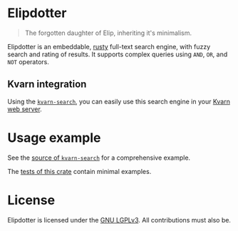 # Elipdotter

> The forgotten daughter of Elip, inheriting it's minimalism.

Elipdotter is an embeddable, [rusty](https://rust-lang.org) full-text search engine, with fuzzy search and rating of results.
It supports complex queries using `AND`, `OR`, and `NOT` operators.

## Kvarn integration

Using the [`kvarn-search`](https://github.com/Icelk/kvarn-search),
you can easily use this search engine in your [Kvarn web server](https://kvarn.org).

# Usage example

See the [source of `kvarn-search`](https://github.com/Icelk/kvarn-search/tree/main/src/)
for a comprehensive example.

The [tests of this crate](Vhttps://github.com/Icelk/elipdotter/tree/main/tests/)
contain minimal examples.

# License

Elipdotter is licensed under the [GNU LGPLv3](COPYING).
All contributions must also be.
